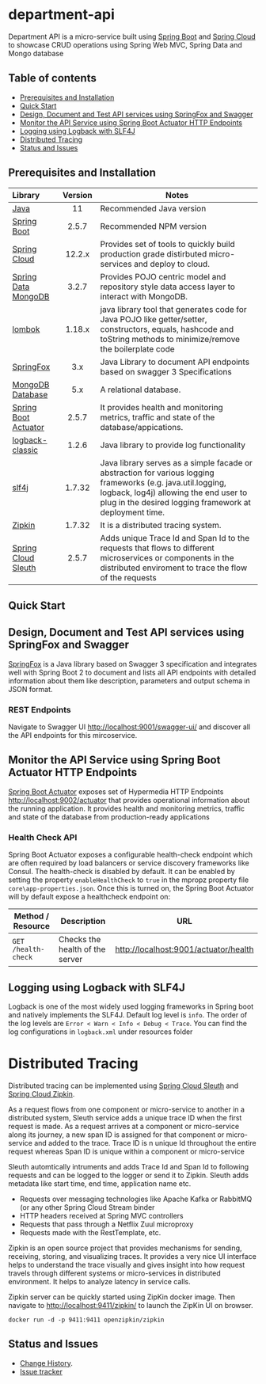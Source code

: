 # department-api
Department API is a micro-service built using [Spring Boot](https://spring.io/projects/spring-boot) and [Spring Cloud](https://spring.io/projects/spring-cloud) to showcase CRUD operations using Spring Web MVC, Spring Data and Mongo database

## Table of contents

- [Prerequisites and Installation](#prerequisites-and-installation)
- [Quick Start](#quick-start)
- [Design, Document and Test API services using SpringFox and Swagger](#design-document-and-test-api-services-using-springfox-and-swagger)
- [Monitor the API Service using Spring Boot Actuator HTTP Endpoints](#monitor-the-aoi-service-using-spring-boot-actuator-http-endpoints)
- [Logging using Logback with SLF4J](#logging-using-logback-with-slf4j)
- [Distributed Tracing](#distributed-tracing)
- [Status and Issues](#status-and-issues)

## Prerequisites and Installation

Library | Version | Notes
:-------|:--------:|-------
[Java](https://www.oracle.com/java/technologies/javase/jdk11-archive-downloads.html) | 11 | Recommended Java version
[Spring Boot](https://spring.io/projects/spring-boot) | 2.5.7 | Recommended NPM version
[Spring Cloud](https://spring.io/projects/spring-cloud) | 12.2.x | Provides set of tools to quickly build production grade distirbuted micro-services and deploy to cloud.
[Spring Data MongoDB](https://spring.io/projects/spring-data-mongodb) | 3.2.7 | Provides POJO centric model and repository style data access layer to interact with MongoDB.
[lombok](https://projectlombok.org/)| 1.18.x | java library tool that generates code for Java POJO like getter/setter, constructors, equals, hashcode  and toString methods to minimize/remove the boilerplate code
[SpringFox](http://springfox.github.io/springfox/)| 3.x | Java Library to document API endpoints based on swagger 3 Specifications
[MongoDB Database](https://docs.mongodb.com/manual/introduction/) | 5.x | A relational database.
[Spring Boot Actuator](https://docs.spring.io/spring-boot/docs/current/reference/html/actuator.html)| 2.5.7 | It provides health and monitoring metrics, traffic and state of the database/appications.
[logback-classic](http://logback.qos.ch/)| 1.2.6 | Java library to provide log functionality
[slf4j](http://www.slf4j.org/)| 1.7.32 | Java library serves as a simple facade or abstraction for various logging frameworks (e.g. java.util.logging, logback, log4j) allowing the end user to plug in the desired logging framework at deployment time.
[Zipkin](https://zipkin.io/)| 1.7.32 | It is a distributed tracing system.
[Spring Cloud Sleuth](https://spring.io/projects/spring-cloud-sleuth)| 2.5.7 | Adds unique Trace Id and Span Id to the requests that flows to different microservices or components in the distributed enviroment to trace the flow of the requests

## Quick Start

## Design, Document and Test API services using SpringFox and Swagger
[SpringFox](http://springfox.github.io/springfox/) is a Java library based on Swagger 3 specification and integrates well with Spring Boot 2 to document and lists all API endpoints with detailed information about them like description, parameters and output schema in JSON format. 

### REST Endpoints
Navigate to Swagger UI <http://localhost:9001/swagger-ui/> and discover all the API endpoints for this mircoservice.

## Monitor the API Service using Spring Boot Actuator HTTP Endpoints
[Spring Boot Actuator](https://docs.spring.io/spring-boot/docs/current/reference/html/actuator.html) exposes set of Hypermedia HTTP Endpoints <http://localhost:9002/actuator> that provides operational information about the running application. It provides health and monitoring metrics, traffic and state of the database from production-ready applications

### Health Check API
Spring Boot Actuator exposes a configurable health-check endpoint which are often required by load balancers or service discovery frameworks like Consul. The health-check is disabled by default. It can be enabled by setting the property `enableHealthCheck` to `true` in the mpropz property file `core\app-properties.json`. Once this is turned on, the Spring Boot Actuator  will by default expose a healthcheck endpoint on:

| Method / Resource  | Description                     |  URL                                                   |
|--------------------|---------------------------------|--------------------------------------------------------|
| `GET /health-check` | Checks the health of the server | <http://localhost:9001/actuator/health> |

## Logging using Logback with SLF4J
Logback is one of the most widely used logging frameworks in Spring boot and natively implements the SLF4J. Default log level is `info`. The order of the log levels are `Error < Warn < Info < Debug < Trace`. You can find the log configurations in `logback.xml` under resources folder

# Distributed Tracing
Distributed tracing can be implemented using [Spring Cloud Sleuth](https://spring.io/projects/spring-cloud-sleuth) and [Spring Cloud Zipkin](https://zipkin.io/).

As a request flows from one component or micro-service to another in a distributed system,  Sleuth service adds a unique trace ID when the first request is made. As a request arrives at a component or micro-service along its journey, a new span ID is assigned for that component or micro-service and added to the trace. Trace ID is n unique Id throughout the entire request whereas Span ID is unique within a component or micro-service

Sleuth automtically intruments and adds Trace Id and Span Id to following requests
and can be logged to the logger or send it to Zipkin. Sleuth adds metadata like start time, end time, application name etc.

- Requests over messaging technologies like Apache Kafka or RabbitMQ (or any other Spring Cloud Stream binder
- HTTP headers received at Spring MVC controllers
- Requests that pass through a Netflix Zuul microproxy
- Requests made with the RestTemplate, etc.

Zipkin is an open source project that provides mechanisms for sending, receiving, storing, and visualizing traces. It provides a very nice UI interface helps to understand the trace visually and gives insight into how request travels through different systems or micro-services in distributed environment. It helps to analyze latency in service calls.

Zipkin server can be quickly started using ZipKin docker image. Then navigate to <http://localhost:9411/zipkin/> to launch the ZipKin UI on browser.

```
docker run -d -p 9411:9411 openzipkin/zipkin
```

## Status and Issues

* [Change History](./../CHANGELOG.md).
* [Issue tracker](https://github.com/kumaran-is/microservice-springboot/issues?state=open)
